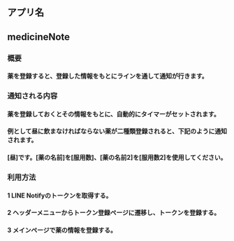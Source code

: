 ## アプリ名
## medicineNote

### 概要
#### 薬を登録すると、登録した情報をもとにラインを通して通知が行きます。

### 通知される内容
#### 薬を登録しておくとその情報をもとに、自動的にタイマーがセットされます。
#### 例として昼に飲まなければならない薬が二種類登録されると、下記のように通知されます。
#### [昼]です。[薬の名前]を[服用数]、[薬の名前2]を[服用数2]を使用してください。

### 利用方法
#### 1 LINE Notifyのトークンを取得する。
#### 2 ヘッダーメニューからトークン登録ページに遷移し、トークンを登録する。
#### 3 メインページで薬の情報を登録する。


